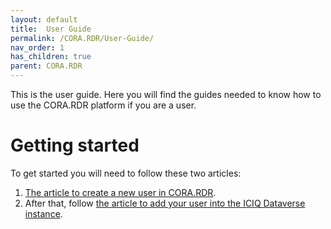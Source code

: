 ```yaml
---
layout: default
title:  User Guide
permalink: /CORA.RDR/User-Guide/
nav_order: 1
has_children: true
parent: CORA.RDR
---
```


This is the user guide. Here you will find the guides needed to know how to use the CORA.RDR platform if you are a 
user.

# Getting started
To get started you will need to follow these two articles:
1. [The article to create a new user in CORA.RDR](https://iciq-dmp.github.io/CORA.RDR/User-Guide/Create-User).
2. After that, follow [the article to add your user into the ICIQ Dataverse instance](https://iciq-dmp.github.io/CORA.RDR/User-Guide/Add-User-ICIQ-Dataverse).  

